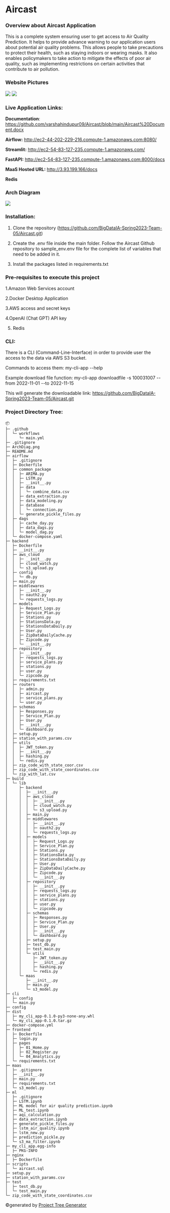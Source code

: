 # Aircast

### Overview about Aircast Application
This is a complete system ensuring user to get access to Air Quality Prediction. It helps to provide advance warning to our application users about potential air quality problems. This allows people to take precautions to protect their health, such as staying indoors or wearing masks. It also enables policymakers to take action to mitigate the effects of poor air quality, such as implementing restrictions on certain activities that contribute to air pollution. 

### Website Pictures
<img src="https://github.com/varshahindupur09/Aircast/blob/main/aircast_analytics.jpeg"></img>
<img src="https://github.com/varshahindupur09/Aircast/blob/main/registeration_aircast.png"></img>

### Live Application Links:

**Documentation**: https://github.com/varshahindupur09/Aircast/blob/main/Aircast%20Document.docx

**Airflow:** http://ec2-44-202-229-216.compute-1.amazonaws.com:8080/

**Streamlit:** http://ec2-54-83-127-235.compute-1.amazonaws.com/

**FastAPI:** http://ec2-54-83-127-235.compute-1.amazonaws.com:8000/docs

**MaaS Hosted URL:** http://3.93.199.166/docs

**Redis**



### Arch Diagram

<img src = 'https://github.com/BigDataIA-Spring2023-Team-05/Aircast/blob/main/ArchDiag.png' />




### Installation:
1. Clone the repository (https://github.com/BigDataIA-Spring2023-Team-05/Aircast.git)

2. Create the .env file inside the main folder. Follow the Aircast Github repository to sample_env.env file for the complete list of variables that need to be added in it.

3. Install the packages listed in requirements.txt 




### Pre-requisites to execute this project

1.Amazon Web Services account

2.Docker Desktop Application

3.AWS access and secret keys

4.OpenAI (Chat GPT) API key

5. Redis 


### CLI:
There is a CLI (Command-Line-Interface) in order to provide user the access to the data via AWS S3 bucket.

Commands to access them:
my-cli-app --help

Example download file function: my-cli-app downloadfile -s 100031007 --from 2022-11-01 --to 2022-11-15

This will generate the downloadable link: https://github.com/BigDataIA-Spring2023-Team-05/Aircast.git


### Project Directory Tree:

```
📦 
├─ .github
│  └─ workflows
│     └─ main.yml
├─ .gitignore
├─ ArchDiag.png
├─ README.md
├─ airflow
│  ├─ .gitignore
│  ├─ Dockerfile
│  ├─ common_package
│  │  ├─ ARIMA.py
│  │  ├─ LSTM.py
│  │  ├─ __init__.py
│  │  ├─ data
│  │  │  └─ combine_data.csv
│  │  ├─ data_extraction.py
│  │  ├─ data_modeling.py
│  │  ├─ database
│  │  │  └─ connection.py
│  │  └─ generate_pickle_files.py
│  ├─ dags
│  │  ├─ cache_day.py
│  │  ├─ data_dags.py
│  │  └─ model_dag.py
│  └─ docker-compose.yaml
├─ backend
│  ├─ Dockerfile
│  ├─ __init__.py
│  ├─ aws_cloud
│  │  ├─ __init__.py
│  │  ├─ cloud_watch.py
│  │  └─ s3_upload.py
│  ├─ config
│  │  └─ db.py
│  ├─ main.py
│  ├─ middlewares
│  │  ├─ __init__.py
│  │  ├─ oauth2.py
│  │  └─ requests_logs.py
│  ├─ models
│  │  ├─ Request_Logs.py
│  │  ├─ Service_Plan.py
│  │  ├─ Stations.py
│  │  ├─ StationsData.py
│  │  ├─ StationsDataDaily.py
│  │  ├─ User.py
│  │  ├─ ZipDataDailyCache.py
│  │  ├─ Zipcode.py
│  │  └─ __init__.py
│  ├─ repository
│  │  ├─ __init__.py
│  │  ├─ requests_logs.py
│  │  ├─ service_plans.py
│  │  ├─ stations.py
│  │  ├─ user.py
│  │  └─ zipcode.py
│  ├─ requirements.txt
│  ├─ routers
│  │  ├─ admin.py
│  │  ├─ aircast.py
│  │  ├─ service_plans.py
│  │  └─ user.py
│  ├─ schemas
│  │  ├─ Responses.py
│  │  ├─ Service_Plan.py
│  │  ├─ User.py
│  │  ├─ __init__.py
│  │  └─ dashboard.py
│  ├─ setup.py
│  ├─ station_with_params.csv
│  ├─ utils
│  │  ├─ JWT_token.py
│  │  ├─ __init__.py
│  │  ├─ hashing.py
│  │  └─ redis.py
│  ├─ zip_code_with_state_coor.csv
│  ├─ zip_code_with_state_coordinates.csv
│  └─ zip_with_lat.csv
├─ build
│  └─ lib
│     ├─ backend
│     │  ├─ __init__.py
│     │  ├─ aws_cloud
│     │  │  ├─ __init__.py
│     │  │  ├─ cloud_watch.py
│     │  │  └─ s3_upload.py
│     │  ├─ main.py
│     │  ├─ middlewares
│     │  │  ├─ __init__.py
│     │  │  ├─ oauth2.py
│     │  │  └─ requests_logs.py
│     │  ├─ models
│     │  │  ├─ Request_Logs.py
│     │  │  ├─ Service_Plan.py
│     │  │  ├─ Stations.py
│     │  │  ├─ StationsData.py
│     │  │  ├─ StationsDataDaily.py
│     │  │  ├─ User.py
│     │  │  ├─ ZipDataDailyCache.py
│     │  │  ├─ Zipcode.py
│     │  │  └─ __init__.py
│     │  ├─ repository
│     │  │  ├─ __init__.py
│     │  │  ├─ requests_logs.py
│     │  │  ├─ service_plans.py
│     │  │  ├─ stations.py
│     │  │  ├─ user.py
│     │  │  └─ zipcode.py
│     │  ├─ schemas
│     │  │  ├─ Responses.py
│     │  │  ├─ Service_Plan.py
│     │  │  ├─ User.py
│     │  │  ├─ __init__.py
│     │  │  └─ dashboard.py
│     │  ├─ setup.py
│     │  ├─ test_db.py
│     │  ├─ test_main.py
│     │  └─ utils
│     │     ├─ JWT_token.py
│     │     ├─ __init__.py
│     │     ├─ hashing.py
│     │     └─ redis.py
│     └─ maas
│        ├─ __init__.py
│        ├─ main.py
│        └─ s3_model.py
├─ cli
│  ├─ config
│  └─ main.py
├─ config
├─ dist
│  ├─ my_cli_app-0.1.0-py3-none-any.whl
│  └─ my_cli_app-0.1.0.tar.gz
├─ docker-compose.yml
├─ frontend
│  ├─ Dockerfile
│  ├─ login.py
│  ├─ pages
│  │  ├─ 01_Home.py
│  │  ├─ 02_Register.py
│  │  └─ 04_Analytics.py
│  └─ requirements.txt
├─ maas
│  ├─ .gitignore
│  ├─ __init__.py
│  ├─ main.py
│  ├─ requirements.txt
│  └─ s3_model.py
├─ ml
│  ├─ .gitignore
│  ├─ LSTM.ipynb
│  ├─ ML model for air quality prediction.ipynb
│  ├─ ML_test.ipynb
│  ├─ aqi_calculation.py
│  ├─ data_extraction.ipynb
│  ├─ generate_pickle_files.py
│  ├─ lstm_air_quality.ipynb
│  ├─ lstm_new.py
│  ├─ prediction_pickle.py
│  └─ s3_ma_filter.ipynb
├─ my_cli_app.egg-info
│  ├─ PKG-INFO
├─ nginx
│  ├─ Dockerfile
├─ scripts
│  └─ aircast.sql
├─ setup.py
├─ station_with_params.csv
├─ test
│  ├─ test_db.py
│  └─ test_main.py
└─ zip_code_with_state_coordinates.csv
```
©generated by [Project Tree Generator](https://woochanleee.github.io/project-tree-generator)




